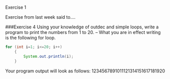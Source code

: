 Exercise 1

Exercise from last week said to….

###Exercise 4
Using your knowledge of outdec  and simple loops, write a program to print the numbers from 1 to 20. – What you are in effect writing is the following for loop.
```java
for (int i=1; i<=20; i++)
	{
		System.out.println(i);
	}
```
Your program output will look as follows:
1234567891011121314151617181920

